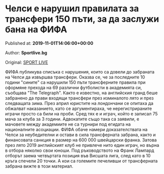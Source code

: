 
# Челси е нарушил правилата за трансфери 150 пъти, за да заслужи бана на ФИФА

Published at: **2019-11-01T14:06:00+00:00**

Author: **Sportlive.bg**

Original: [SPORT LIVE](https://www.sportlive.bg/worldfootball/england/chelsi-e-narushil-pravilata-za-transferi-150-pyti-za-da-zasluzhi-bana-na-fifa-1390774.html)

ФИФА публикува списъка с нарушения, които са довели до забраната на Челси да извършва трансфери. Оказва се, че за последните 10 години "сините" са нарушили 150 пъти трансферните правила при оформяне прехода на 69 различни футболисти в академията си, съобщава "The Telegraph".
Както е известно, на английския гранд беше забранено да прави входящи трансфери през изминалото лято и през следващата зима. През април юристите на лондончани се опитаха да обжалват наказанието, като се аргументираха, че нерегистрираните играчи просто са били на проби. Сред тях е и играч, който е записал 75 мача за клуба за 3 години. Адвокатите също така са заявили, е мачовете между академиите не са турнири под егидата на националните асоциации.
ФИФА обаче намери доказателствата на Челси за неубедителни и остави в сила трансферната забрана, както и финансовата санкция в размер на 600 000 швейцарски франка. Затова през лято 2019 английският клуб не привлече нито един играч, но върна в отбора няколко свои юноши. Под ръководството на Франк Лампард отборът заема четвъртата позиция във Висшата лига, след като в 10 кръга спечели 20 точки. А кои са големите печеливши от трансферната забрана вижте в този материал. 
